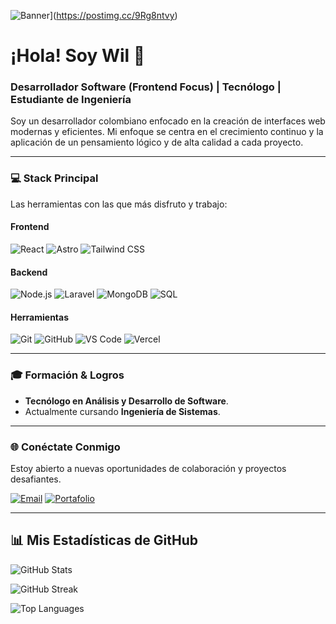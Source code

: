 ![Banner](https://i.postimg.cc/sxsk1TmH/Desktop-1.jpg)](https://postimg.cc/9Rg8ntvy)

# ¡Hola! Soy Wil 👋

### Desarrollador Software (Frontend Focus) | Tecnólogo | Estudiante de Ingeniería

Soy un desarrollador colombiano enfocado en la creación de interfaces web modernas y eficientes. Mi enfoque se centra en el crecimiento continuo y la aplicación de un pensamiento lógico y de alta calidad a cada proyecto.

---

### 💻 Stack Principal

Las herramientas con las que más disfruto y trabajo:

#### Frontend
![React](https://img.shields.io/badge/React-20232A?style=for-the-badge&logo=react&logoColor=61DAFB)
![Astro](https://img.shields.io/badge/Astro-0A0A0A?style=for-the-badge&logo=astro&logoColor=white)
![Tailwind CSS](https://img.shields.io/badge/Tailwind_CSS-38B2AC?style=for-the-badge&logo=tailwind-css&logoColor=white)

#### Backend
![Node.js](https://img.shields.io/badge/Node.js-339933?style=for-the-badge&logo=node.js&logoColor=white)
![Laravel](https://img.shields.io/badge/Laravel-FF2D20?style=for-the-badge&logo=laravel&logoColor=white)
![MongoDB](https://img.shields.io/badge/MongoDB-47A248?style=for-the-badge&logo=mongodb&logoColor=white)
![SQL](https://img.shields.io/badge/SQL-00758F?style=for-the-badge&logo=mysql&logoColor=white)

#### Herramientas
![Git](https://img.shields.io/badge/Git-F05032?style=for-the-badge&logo=git&logoColor=white)
![GitHub](https://img.shields.io/badge/GitHub-181717?style=for-the-badge&logo=github&logoColor=white)
![VS Code](https://img.shields.io/badge/VS_Code-007ACC?style=for-the-badge&logo=visual-studio-code&logoColor=white)
![Vercel](https://img.shields.io/badge/Vercel-000000?style=for-the-badge&logo=vercel&logoColor=white)

---

### 🎓 Formación & Logros

* **Tecnólogo en Análisis y Desarrollo de Software**.
* Actualmente cursando **Ingeniería de Sistemas**.

---

### 🌐 Conéctate Conmigo

Estoy abierto a nuevas oportunidades de colaboración y proyectos desafiantes.

[![Email](https://img.shields.io/badge/Email-D14836?style=for-the-badge&logo=gmail&logoColor=white)](mailto:wilfram2005@gmail.com)
[![Portafolio](https://img.shields.io/badge/Portafolio-000000?style=for-the-badge&logo=vercel&logoColor=white)](https://portfolio-eight-eta-41.vercel.app/)

---

## 📊 Mis Estadísticas de GitHub

![GitHub Stats](https://github-readme-stats.vercel.app/api?username=Wilfram&show_icons=true&theme=radical&count_private=true&hide_rank=false)  

![GitHub Streak](https://github-readme-streak-stats.herokuapp.com/?user=Wilfram&theme=radical&hide_border=false)  

![Top Languages](https://github-readme-stats.vercel.app/api/top-langs/?username=Wilfram&layout=compact&theme=radical)
